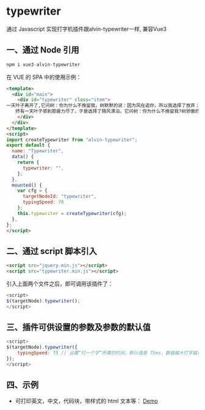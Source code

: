 # typewriter
通过 Javascript 实现打字机插件跟alvin-typewriter一样, 兼容Vue3

## 一、通过 Node 引用

```javascript
npm i vue3-alvin-typewriter
```

在 VUE 的 SPA 中的使用示例：

```html
<template>
  <div id="main">
    <div id="typewriter" class="item">
一天叶子离开了,它问树：你为什么不挽留我，树默默的说：因为风在追你，所以我选择了放弃；叶子问风：你为什么要追求我，风平淡的回答：因为树放弃了你，我看你孤独就追你了。叶子沉默了，是树太懦弱，还是自己太傻。
　　终有一天叶子感到筋疲力尽了，于是选择了随风漂泊，它问树：你为什么不挽留我?树骄傲的说：世界上不只有你一片叶子；叶子伤心走了，它问风：你为什么要追求我，风真诚的回答：因为世界上没有相同的两片叶子。叶子沉默了，是树不懂得爱,还是风太执着。
    </div>
  </div>
</template>
<script>
import createTypewriter from "alvin-typewriter";
export default {
  name: "Typewriter",
  data() {
    return {
      typewriter: "",
    };
  },
  mounted() {
    var cfg = {
      targetNodeId: "typewriter",
      typingSpeed: 70
    };
    this.typewriter = createTypewriter(cfg);
  },
};
</script>
```

## 二、通过 script 脚本引入

```html
<script src="jquery.min.js"></script>
<script src="typewriter.min.js"></script>
```
引入上面两个文件之后，即可调用该插件了：
```javascript
<script>
$(targetNode).typewriter();
</script>
```

## 三、插件可供设置的参数及参数的默认值

```javascript
<script>
$(targetNode).typewriter({
	typingSpeed: 75 // 设置“打一个字”所需的时间，默认值是 75ms，数值越大打字越慢
});
</script>
```

## 四、示例

- 可打印英文，中文，代码块，带样式的 html 文本等：
[Demo](https://alvinyw.github.io/Blog/typewriter/typewriter.html)